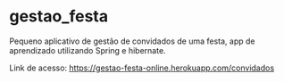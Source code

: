 # gestao_festa
Pequeno aplicativo de gestão de convidados de uma festa, app de aprendizado utilizando Spring e hibernate.

Link de acesso:
https://gestao-festa-online.herokuapp.com/convidados
